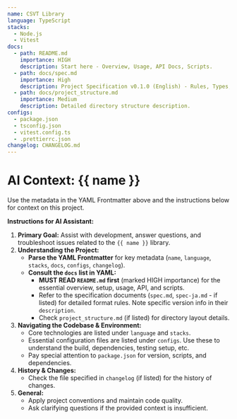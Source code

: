 ```yaml
---
name: CSVT Library
language: TypeScript
stacks:
  - Node.js
  - Vitest
docs:
  - path: README.md
    importance: HIGH
    description: Start here - Overview, Usage, API Docs, Scripts.
  - path: docs/spec.md
    importance: High
    description: Project Specification v0.1.0 (English) - Rules, Types, Constraints.
  - path: docs/project_structure.md
    importance: Medium
    description: Detailed directory structure description.
configs:
  - package.json
  - tsconfig.json
  - vitest.config.ts
  - .prettierrc.json
changelog: CHANGELOG.md
---
```


# AI Context: {{ name }}

Use the metadata in the YAML Frontmatter above and the instructions below for context on this project.

**Instructions for AI Assistant:**

1.  **Primary Goal:** Assist with development, answer questions, and troubleshoot issues related to the `{{ name }}` library.
2.  **Understanding the Project:**
    *   **Parse the YAML Frontmatter** for key metadata (`name`, `language`, `stacks`, `docs`, `configs`, `changelog`).
    *   **Consult the `docs` list in YAML:**
        *   **MUST READ `README.md` first** (marked HIGH importance) for the essential overview, setup, usage, API, and scripts.
        *   Refer to the specification documents (`spec.md`, `spec-ja.md` - if listed) for detailed format rules. Note specific version info in their `description`.
        *   Check `project_structure.md` (if listed) for directory layout details.
3.  **Navigating the Codebase & Environment:**
    *   Core technologies are listed under `language` and `stacks`.
    *   Essential configuration files are listed under `configs`. Use these to understand the build, dependencies, testing setup, etc.
    *   Pay special attention to `package.json` for version, scripts, and dependencies.
4.  **History & Changes:**
    *   Check the file specified in `changelog` (if listed) for the history of changes.
5.  **General:**
    *   Apply project conventions and maintain code quality.
    *   Ask clarifying questions if the provided context is insufficient.
